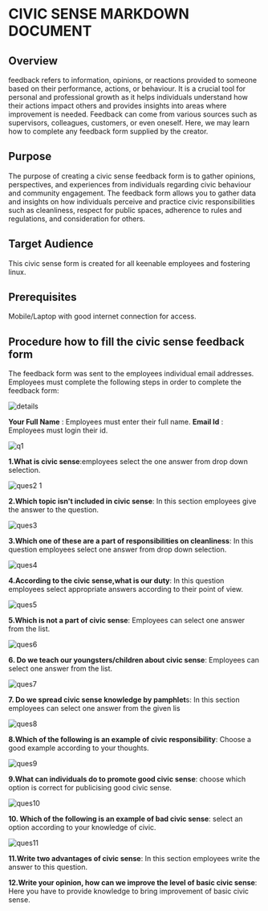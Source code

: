 # CIVIC SENSE MARKDOWN DOCUMENT

## Overview

feedback refers to information, opinions, or reactions provided to someone based on their performance, actions, or behaviour. It is a crucial tool for personal and professional growth as it helps individuals understand how their actions impact others and provides insights into areas where improvement is needed. Feedback can come from various sources such as supervisors, colleagues, customers, or even oneself. Here, we may learn how to complete any feedback form supplied by the creator.

## Purpose

The purpose of creating a civic sense feedback form is to gather opinions, perspectives, and experiences from individuals regarding civic behaviour and community engagement.
The  feedback form allows you to gather data and insights on how individuals perceive and practice civic responsibilities such as cleanliness, respect for public spaces, adherence to rules and regulations, and consideration for others.

## Target Audience

This civic sense form is created for all keenable employees and fostering linux.

## Prerequisites

Mobile/Laptop with good internet connection for access.

## Procedure how to fill the civic sense feedback form

The feedback form was sent to the employees  individual email addresses.
Employees must complete the following steps in order to complete the feedback form:

![details](https://github.com/ritu777/mySecondMd/assets/134774771/294996de-7439-4d93-9acb-7fc65d6ef4a7)


**Your Full Name** : Employees  must enter their full name.
**Email Id** : Employees must  login their id.

![q1](https://github.com/ritu777/mySecondMd/assets/134774771/6aa5e686-216d-4a8a-94b6-ba16cddbdfc2)



**1.What is civic sense**:employees select the one answer from drop down selection.

![ques2 1](https://github.com/ritu777/mySecondMd/assets/134774771/ddc5ee49-9a0c-4e98-8fcd-27ab96814b37)

**2.Which topic isn't included in civic sense**: In this section employees give the answer to  the question.

![ques3](https://github.com/ritu777/mySecondMd/assets/134774771/4b049a4b-988a-4b9d-8820-ece40e9def66)

**3.Which one of these are a part of responsibilities on cleanliness**: In this question employees select one answer from drop down selection.

![ques4](https://github.com/ritu777/mySecondMd/assets/134774771/fa8a4687-ffbf-40dc-90a9-813780cf91ca)

**4.According to the civic sense,what is our duty**: In this question employees select appropriate answers according to their point of view.

![ques5](https://github.com/ritu777/mySecondMd/assets/134774771/2ca8904e-3e28-459d-9cec-146d61a02565)

**5.Which is not a part of civic sense**: Employees can select one answer from  the list.

![ques6](https://github.com/ritu777/mySecondMd/assets/134774771/0ae19dad-a8ab-4f3a-9e10-57c24b34bf73)

**6. Do we teach our youngsters/children about civic sense**: Employees can select one answer from  the list.

![ques7](https://github.com/ritu777/mySecondMd/assets/134774771/ca7a9849-76a9-4771-8498-5b6e44387099)

**7. Do we spread civic sense knowledge by pamphlet**s: In this section employees can select one answer from the given lis

![ques8](https://github.com/ritu777/mySecondMd/assets/134774771/84feda17-b308-419c-abb3-500eaf39ff3e)


**8.Which of the following is an example of civic responsibility**: Choose a good example according to your thoughts.

![ques9](https://github.com/ritu777/mySecondMd/assets/134774771/c2cd3638-b424-4354-9e07-3d5c1b90585d)


**9.What can individuals do to promote good civic sense**: choose which option is correct for publicising  good civic sense.

![ques10](https://github.com/ritu777/mySecondMd/assets/134774771/daa47d41-24b0-4b4f-8c54-c40aaac12c9d)

**10. Which of the following is an example of bad civic sense**: select an option according to your knowledge of civic.

![ques11](https://github.com/ritu777/mySecondMd/assets/134774771/b9b17e9a-7c06-46ac-bac1-bc8c03feee63)

 **11.Write two advantages of civic sense**: In this section employees write the answer to this question.

**12.Write your opinion, how can we improve the level of basic civic sense**: Here you have to provide knowledge to bring improvement of basic civic sense.











